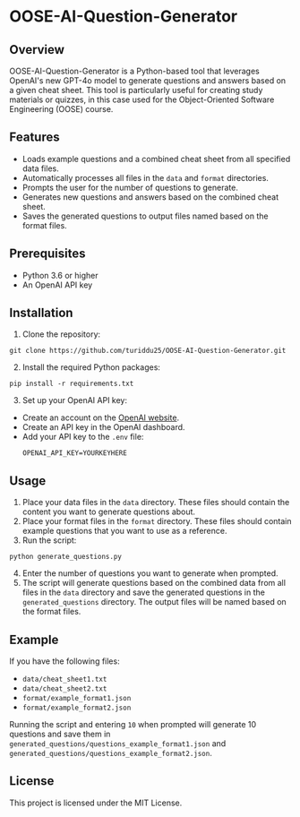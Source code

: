 # OOSE-AI-Question-Generator

## Overview

OOSE-AI-Question-Generator is a Python-based tool that leverages OpenAI's new GPT-4o model to generate questions and answers based on a given cheat sheet. This tool is particularly useful for creating study materials or quizzes, in this case used for the Object-Oriented Software Engineering (OOSE) course.

## Features

- Loads example questions and a combined cheat sheet from all specified data files.
- Automatically processes all files in the `data` and `format` directories.
- Prompts the user for the number of questions to generate.
- Generates new questions and answers based on the combined cheat sheet.
- Saves the generated questions to output files named based on the format files.

## Prerequisites

- Python 3.6 or higher
- An OpenAI API key

## Installation

1. Clone the repository:
```
git clone https://github.com/turiddu25/OOSE-AI-Question-Generator.git
```
2. Install the required Python packages:
```
pip install -r requirements.txt
```

3. Set up your OpenAI API key:
- Create an account on the [OpenAI website](https://platform.openai.com/signup).
- Create an API key in the OpenAI dashboard.
- Add your API key to the `.env` file:
  ```
  OPENAI_API_KEY=YOURKEYHERE
  ```

## Usage

1. Place your data files in the `data` directory. These files should contain the content you want to generate questions about.
2. Place your format files in the `format` directory. These files should contain example questions that you want to use as a reference.
3. Run the script:
```
python generate_questions.py
```
4. Enter the number of questions you want to generate when prompted.
5. The script will generate questions based on the combined data from all files in the `data` directory and save the generated questions in the `generated_questions` directory. The output files will be named based on the format files.


## Example

If you have the following files:
- `data/cheat_sheet1.txt`
- `data/cheat_sheet2.txt`
- `format/example_format1.json`
- `format/example_format2.json`

Running the script and entering `10` when prompted will generate 10 questions and save them in `generated_questions/questions_example_format1.json` and `generated_questions/questions_example_format2.json`.

## License

This project is licensed under the MIT License.



